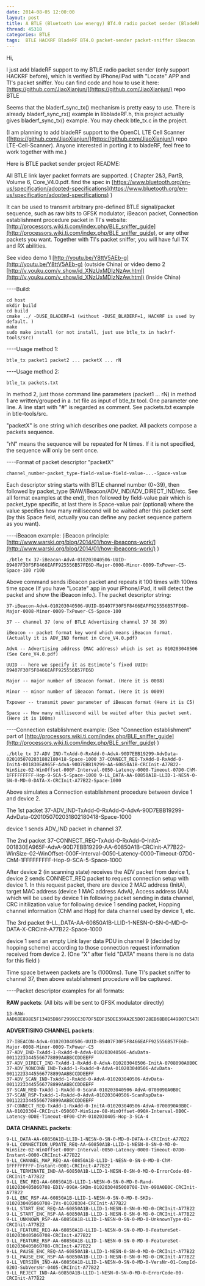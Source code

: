 ```yaml
---
date: 2014-08-05 12:00:00
layout: post
title: A BTLE (Bluetooth Low energy) BT4.0 radio packet sender (BladeRF, HACKRF)
thread: 45318
categories: BTLE
tags:  BTLE HACKRF BladeRF BT4.0 packet-sender packet-sniffer iBeacon
---
```


Hi,

I just add bladeRF support to my BTLE radio packet sender (only support HACKRF before), which is verified by iPhone/iPad with "Locate" APP and TI's packet sniffer. 
You can find code and how to use it here: [https://github.com/JiaoXianjun/](https://github.com/JiaoXianjun/) repo BTLE

Seems that the bladerf_sync_tx() mechanism is pretty easy to use. There is already bladerf_sync_rx() example in libbladeRF.h, this project actually gives bladerf_sync_tx() example. You may check btle_tx.c in the project.

(I am planning to add bladeRF support to the OpenCL LTE Cell Scanner ([https://github.com/JiaoXianjun/](https://github.com/JiaoXianjun/) repo LTE-Cell-Scanner). Anyone interested in porting it to bladeRF, feel free to work together with me.)

Here is BTLE packet sender project README:

All BTLE link layer packet formats are supported. ( Chapter 2&3, PartB, Volume 6, Core_V4.0.pdf. find the spec in [https://www.bluetooth.org/en-us/specification/adopted-specifications](https://www.bluetooth.org/en-us/specification/adopted-specifications) )

It can be used to transmit arbitrary pre-defined BTLE signal/packet sequence, such as raw bits to GFSK modulator, 
iBeacon packet, Connection establishment procedure packet in TI's website: 
[http://processors.wiki.ti.com/index.php/BLE_sniffer_guide](http://processors.wiki.ti.com/index.php/BLE_sniffer_guide), 
or any other packets you want. Together with TI's packet sniffer, you will have full TX and RX abilities. 

See video demo 1 [http://youtu.be/Y8ttV5AEb-g](http://youtu.be/Y8ttV5AEb-g) (outside China) or 
video demo 2 [http://v.youku.com/v_show/id_XNzUxMDIzNzAw.html](http://v.youku.com/v_show/id_XNzUxMDIzNzAw.html) (inside China)

----Build:

    cd host
    mkdir build
    cd build
    cmake ../ -DUSE_BLADERF=1 (without -DUSE_BLADERF=1, HACKRF is used by default. )
    make
    sudo make install (or not install, just use btle_tx in hackrf-tools/src)

----Usage method 1:

    btle_tx packet1 packet2 ... packetX ... rN

----Usage method 2:

    btle_tx packets.txt

In method 2, just those command line parameters (packet1 ... rN) in method 1 are written/grouped in a .txt 
file as input of btle_tx tool. One parameter one line. A line start with "#" is regarded as comment. 
See packets.txt example in btle-tools/src.

"packetX" is one string which describes one packet. All packets compose a packets sequence.

"rN" means the sequence will be repeated for N times. If it is not specified, the sequence will only be sent once.

----Format of packet descriptor "packetX"

    channel_number-packet_type-field-value-field-value-...-Space-value

Each descriptor string starts with BTLE channel number (0~39), then followed by packet_type 
(RAW/iBeacon/ADV_IND/ADV_DIRECT_IND/etc. See all format examples at the end), 
then followed by field-value pair which is packet_type specific, 
at last there is Space-value pair (optional) where the value specifies how many 
millisecond will be waited after this packet sent (by this Space field, actually you can 
define any packet sequence pattern as you want).

----iBeacon example: (iBeacon principle: [http://www.warski.org/blog/2014/01/how-ibeacons-work/](http://www.warski.org/blog/2014/01/how-ibeacons-work/) )

    ./btle_tx 37-iBeacon-AdvA-010203040506-UUID-B9407F30F5F8466EAFF925556B57FE6D-Major-0008-Minor-0009-TxPower-C5-Space-100 r100

Above command sends iBeacon packet and repeats it 100 times with 100ms time space 
(If you have "Locate" app in your iPhone/iPad, it will detect the packet and show the iBeacon info.). 
The packet descriptor string:
    
    37-iBeacon-AdvA-010203040506-UUID-B9407F30F5F8466EAFF925556B57FE6D-Major-0008-Minor-0009-TxPower-C5-Space-100
    
    37 -- channel 37 (one of BTLE Advertising channel 37 38 39)
    
    iBeacon -- packet format key word which means iBeacon format. (Actually it is ADV_IND format in Core_V4.0.pdf)
    
    AdvA -- Advertising address (MAC address) which is set as 010203040506 (See Core_V4.0.pdf)
    
    UUID -- here we specify it as Estimote’s fixed UUID: B9407F30F5F8466EAFF925556B57FE6D
    
    Major -- major number of iBeacon format. (Here it is 0008)
    
    Minor -- minor number of iBeacon format. (Here it is 0009)
    
    Txpower -- transmit power parameter of iBeacon format (Here it is C5)
    
    Space -- How many millisecond will be waited after this packet sent. (Here it is 100ms)

----Connection establishment example: (See "Connection establishment" part of 
[http://processors.wiki.ti.com/index.php/BLE_sniffer_guide](http://processors.wiki.ti.com/index.php/BLE_sniffer_guide) )

    ./btle_tx 37-ADV_IND-TxAdd-0-RxAdd-0-AdvA-90D7EBB19299-AdvData-0201050702031802180418-Space-1000 37-CONNECT_REQ-TxAdd-0-RxAdd-0-InitA-001830EA965F-AdvA-90D7EBB19299-AA-60850A1B-CRCInit-A77B22-WinSize-02-WinOffset-000F-Interval-0050-Latency-0000-Timeout-07D0-ChM-1FFFFFFFFF-Hop-9-SCA-5-Space-1000 9-LL_DATA-AA-60850A1B-LLID-1-NESN-0-SN-0-MD-0-DATA-X-CRCInit-A77B22-Space-1000

Above simulates a Connection establishment procedure between device 1 and device 2.

The 1st packet 37-ADV_IND-TxAdd-0-RxAdd-0-AdvA-90D7EBB19299-AdvData-0201050702031802180418-Space-1000

device 1 sends ADV_IND packet in channel 37.

The 2nd packet 37-CONNECT_REQ-TxAdd-0-RxAdd-0-InitA-001830EA965F-AdvA-90D7EBB19299-AA-60850A1B-CRCInit-A77B22-WinSize-02-WinOffset-000F-Interval-0050-Latency-0000-Timeout-07D0-ChM-1FFFFFFFFF-Hop-9-SCA-5-Space-1000

After device 2 (in scanning state) receives the ADV packet from device 1, device 2 sends CONNECT_REQ packet to request connection setup with device 1. In this request packet, there are device 2 MAC address (InitA), target MAC address (device 1 MAC address AdvA), Access address (AA) which will be used by device 1 in following packet sending in data channel, CRC initilization value for following device 1 sending packet, Hopping channel information (ChM and Hop) for data channel used by device 1, etc.

The 3rd packet 9-LL_DATA-AA-60850A1B-LLID-1-NESN-0-SN-0-MD-0-DATA-X-CRCInit-A77B22-Space-1000

device 1 send an empty Link layer data PDU in channel 9 (decided by hopping scheme) according to those connection request information received from device 2. (One "X" after field "DATA" means there is no data for this field )

Time space between packets are 1s (1000ms). Tune TI's packet sniffer to channel 37, then above establishment procedure will be captured.

----Packet descriptor examples for all formats:

**RAW packets**: (All bits will be sent to GFSK modulator directly)

    13-RAW-AAD6BE898E5F134B5D86F2999CC3D7DF5EDF15DEE39AA2E5D0728EB68B0E449B07C547B80EAA8DD257A0E5EACB0B

**ADVERTISING CHANNEL packets**:

    37-IBEACON-AdvA-010203040506-UUID-B9407F30F5F8466EAFF925556B57FE6D-Major-0008-Minor-0009-TxPower-C5
    37-ADV_IND-TxAdd-1-RxAdd-0-AdvA-010203040506-AdvData-00112233445566778899AABBCCDDEEFF
    37-ADV_DIRECT_IND-TxAdd-1-RxAdd-0-AdvA-010203040506-InitA-0708090A0B0C
    37-ADV_NONCONN_IND-TxAdd-1-RxAdd-0-AdvA-010203040506-AdvData-00112233445566778899AABBCCDDEEFF
    37-ADV_SCAN_IND-TxAdd-1-RxAdd-0-AdvA-010203040506-AdvData-00112233445566778899AABBCCDDEEFF
    37-SCAN_REQ-TxAdd-1-RxAdd-0-ScanA-010203040506-AdvA-0708090A0B0C
    37-SCAN_RSP-TxAdd-1-RxAdd-0-AdvA-010203040506-ScanRspData-00112233445566778899AABBCCDDEEFF
    37-CONNECT_REQ-TxAdd-1-RxAdd-0-InitA-010203040506-AdvA-0708090A0B0C-AA-01020304-CRCInit-050607-WinSize-08-WinOffset-090A-Interval-0B0C-Latency-0D0E-Timeout-0F00-ChM-0102030405-Hop-3-SCA-4

**DATA CHANNEL packets**:

    9-LL_DATA-AA-60850A1B-LLID-1-NESN-0-SN-0-MD-0-DATA-X-CRCInit-A77B22
    9-LL_CONNECTION_UPDATE_REQ-AA-60850A1B-LLID-1-NESN-0-SN-0-MD-0-WinSize-02-WinOffset-000F-Interval-0050-Latency-0000-Timeout-07D0-Instant-0000-CRCInit-A77B22
    9-LL_CHANNEL_MAP_REQ-AA-60850A1B-LLID-1-NESN-0-SN-0-MD-0-ChM-1FFFFFFFFF-Instant-0001-CRCInit-A77B22
    9-LL_TERMINATE_IND-AA-60850A1B-LLID-1-NESN-0-SN-0-MD-0-ErrorCode-00-CRCInit-A77B22
    9-LL_ENC_REQ-AA-60850A1B-LLID-1-NESN-0-SN-0-MD-0-Rand-0102030405060708-EDIV-090A-SKDm-0102030405060708-IVm-090A0B0C-CRCInit-A77B22
    9-LL_ENC_RSP-AA-60850A1B-LLID-1-NESN-0-SN-0-MD-0-SKDs-0102030405060708-IVs-01020304-CRCInit-A77B22
    9-LL_START_ENC_REQ-AA-60850A1B-LLID-1-NESN-0-SN-0-MD-0-CRCInit-A77B22
    9-LL_START_ENC_RSP-AA-60850A1B-LLID-1-NESN-0-SN-0-MD-0-CRCInit-A77B22
    9-LL_UNKNOWN_RSP-AA-60850A1B-LLID-1-NESN-0-SN-0-MD-0-UnknownType-01-CRCInit-A77B22
    9-LL_FEATURE_REQ-AA-60850A1B-LLID-1-NESN-0-SN-0-MD-0-FeatureSet-0102030405060708-CRCInit-A77B22
    9-LL_FEATURE_RSP-AA-60850A1B-LLID-1-NESN-0-SN-0-MD-0-FeatureSet-0102030405060708-CRCInit-A77B22
    9-LL_PAUSE_ENC_REQ-AA-60850A1B-LLID-1-NESN-0-SN-0-MD-0-CRCInit-A77B22
    9-LL_PAUSE_ENC_RSP-AA-60850A1B-LLID-1-NESN-0-SN-0-MD-0-CRCInit-A77B22
    9-LL_VERSION_IND-AA-60850A1B-LLID-1-NESN-0-SN-0-MD-0-VersNr-01-CompId-0203-SubVersNr-0405-CRCInit-A77B22
    9-LL_REJECT_IND-AA-60850A1B-LLID-1-NESN-0-SN-0-MD-0-ErrorCode-00-CRCInit-A77B22
